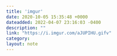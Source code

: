 ```yaml
---
title: 'imgur'
date: 2020-10-05 15:35:48 +0000
dateadded: 2022-04-07 23:16:03 -0400
description: ""
link: "https://i.imgur.com/aJUPIHU.gifv"
category:
layout: note
---
```

